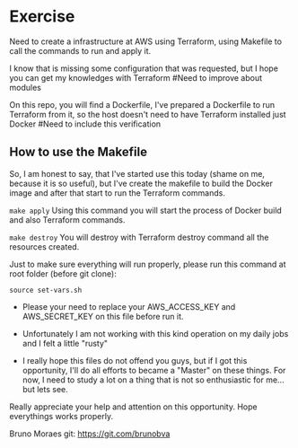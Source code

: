 # Exercise 

Need to create a infrastructure at AWS using Terraform, using Makefile to call the commands to run and apply it. 

I know that is missing some configuration that was requested, but I hope you can get my knowledges with Terraform #Need to improve about modules

On this repo, you will find a Dockerfile, I've prepared a Dockerfile to run Terraform from it, so the host doesn't need to have Terraform installed just Docker #Need to include this verification

## How to use the Makefile
So, I am honest to say, that I've started use this today (shame on me, because it is so useful), but I've create the makefile to build the Docker image and after that start to run the Terraform commands.

`make apply`
    Using this command you will start the process of Docker build and also Terraform commands.


`make destroy`
    You will destroy with Terraform destroy command all the resources created.

Just to make sure everything will run properly, please run this command at root folder (before git clone):

`source set-vars.sh`

* Please your need to replace your AWS_ACCESS_KEY and AWS_SECRET_KEY on this file before run it.

* Unfortunately I am not working with this kind operation on my daily jobs and I felt a little "rusty" 

* I really hope this files do not offend you guys, but if I got this opportunity, I'll do all efforts to became a "Master" on these things. For now, I need to study a lot on a thing that is not so enthusiastic for me... but lets see.

Really appreciate your help and attention on this opportunity.
Hope everythings works properly.

Bruno Moraes
git: https://git.com/brunobva